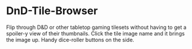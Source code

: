 # DnD-Tile-Browser
Flip through D&amp;D or other tabletop gaming tilesets without having to get a spoiler-y view of their thumbnails. Click the tile image name and it brings the image up. Handy dice-roller buttons on the side.
